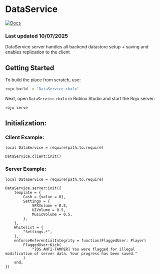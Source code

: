 # DataService
[![Docs](https://img.shields.io/badge/docs-website-green.svg)](https://qxshio.github.io/DataService)
### Last updated 10/07/2025
DataService server handles all backend datastore setup + saving and enables replication to the client

## Getting Started
To build the place from scratch, use:

```bash
rojo build -o "DataService.rbxlx"
```

Next, open `DataService.rbxlx` in Roblox Studio and start the Rojo server:

```bash
rojo serve
```

## Initialization:
### Client Example:
```luau
local DataService = require(path.to.require)

DataService.client:init()
```
### Server Example:
```luau
local DataService = require(path.to.require)

DataService.server:init({
	template = {
		Cash = {value = 0},
		Settings = {
			SFXVolume = 0.5,
			UIVolume = 0.5,
			MusicVolume = 0.5,
		},
	},
	Whitelist = {
		"Settings.*",
	},
	enforceReferentialIntegrity = function(FlaggedUser: Player)
		FlaggedUser:Kick(
			"[DS ANTI-TAMPER] You were flagged for illegal modification of server data. Your progress has been saved."
		)
	end,
})
```
